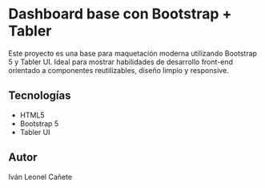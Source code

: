 # Dashboard base con Bootstrap + Tabler

Este proyecto es una base para maquetación moderna utilizando Bootstrap 5 y Tabler UI. Ideal para mostrar habilidades de desarrollo front-end orientado a componentes reutilizables, diseño limpio y responsive.

## Tecnologías
- HTML5
- Bootstrap 5
- Tabler UI

## Autor
Iván Leonel Cañete
